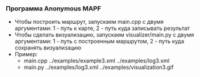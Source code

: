 ### Программа Anonymous MAPF
 * Чтобы построить маршрут, запускаем main.cpp с двумя аргументами: 1 - путь к карте, 2 - путь куда записывать результат
 * Чтобы сделать визуализацию, запускаем visualizer/main.py с двумя аргументами: 1 - путь с построенным маршрутом, 2 - путь куда сохранять визуализацию
 * Пример:
   * main.cpp ../examples/example3.xml ../examples/log3.xml
   * main.py ../examples/log3.xml ../examples/visualization3.gif